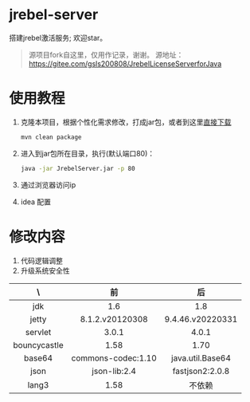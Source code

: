# jrebel-server

搭建jrebel激活服务; 欢迎star。
> 源项目fork自这里，仅用作记录，谢谢。
> 源地址： https://gitee.com/gsls200808/JrebelLicenseServerforJava

# 使用教程

1. 克隆本项目，根据个性化需求修改，打成jar包，或者到这里[直接下载]()
   ``` bash
   mvn clean package
   ```

2. 进入到jar包所在目录，执行(默认端口80)：
   ``` bash
   java -jar JrebelServer.jar -p 80
   ```

3. 通过浏览器访问ip

4. idea 配置

# 修改内容

1. 代码逻辑调整
2. 升级系统安全性

|      \       |        前        |        后         |
|:------------:|:---------------:|:----------------:|
|     jdk      |       1.6       |       1.8        |
|    jetty     | 8.1.2.v20120308 | 9.4.46.v20220331 |
|   servlet    |      3.0.1      |      4.0.1       |
| bouncycastle |      1.58       |       1.70       |
|    base64    | commons-codec:1.10  |       java.util.Base64        |
|    json    |  json-lib:2.4   | fastjson2:2.0.8  |
|    lang3    |      1.58       |       不依赖        |



